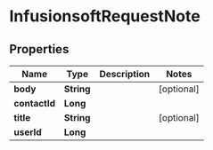
# InfusionsoftRequestNote

## Properties
Name | Type | Description | Notes
------------ | ------------- | ------------- | -------------
**body** | **String** |  |  [optional]
**contactId** | **Long** |  | 
**title** | **String** |  |  [optional]
**userId** | **Long** |  | 



